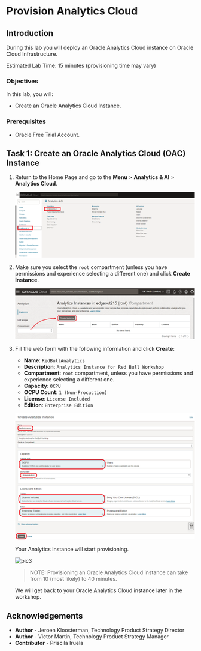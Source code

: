 # Provision Analytics Cloud

<!--![Banner](images/banner.png)-->

## Introduction

During this lab you will deploy an Oracle Analytics Cloud instance on Oracle Cloud Infrastructure.

Estimated Lab Time: 15 minutes (provisioning time may vary)

### Objectives
In this lab, you will:
- Create an Oracle Analytics Cloud Instance.

### Prerequisites
- Oracle Free Trial Account.


## **Task 1:** Create an Oracle Analytics Cloud (OAC) Instance

1. Return to the Home Page and go to the **Menu** > **Analytics & AI** > **Analytics Cloud**.

   ![OAC Menu](images/oac_menu.png)

2. Make sure you select the `root` compartment (unless you have permissions and experience selecting a different one) and click **Create Instance**.

   ![OAC Create Button](images/oac_create_button.png)

3. Fill the web form with the following information and click **Create**:
  
   - **Name**: `RedBullAnalytics`
   - **Description**: `Analytics Instance for Red Bull Workshop`
   - **Compartment**: `root` compartment, unless you have permissions and experience selecting a different one.
   - **Capacity**: `OCPU`
   - **OCPU Count**: `1 (Non-Procuction)`
   - **License**: `License Included`
   - **Edition**: `Enterprise Edition`
   

   ![OAC Form](images/oac_form.png)

   Your Analytics Instance will start provisioning.

   ![pic3](images/oac_creating.png)

   > NOTE: Provisioning an Oracle Analytics Cloud instance can take from 10 (most likely) to 40 minutes.

   We will get back to your Oracle Analytics Cloud instance later in the workshop.

## **Acknowledgements**

- **Author** - Jeroen Kloosterman, Technology Product Strategy Director
- **Author** - Victor Martin, Technology Product Strategy Manager
- **Contributor** - Priscila Iruela
